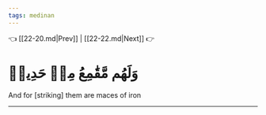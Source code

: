 ```yaml
---
tags: medinan
---
```


👈 [[22-20.md|Prev]] | [[22-22.md|Next]] 👉

# وَلَهُم مَّقَٰمِعُ مِنۡ حَدِيدٖ

And for [striking] them are maces of iron

---

